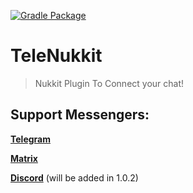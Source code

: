 [![Gradle Package](https://github.com/debianrose/TeleNukkit/actions/workflows/publish-release.yml/badge.svg?branch=main)](https://github.com/debianrose/TeleNukkit/actions/workflows/publish-release.yml)
# TeleNukkit
> Nukkit Plugin To Connect your chat!
## Support Messengers:
[**Telegram**](t.me)

[**Matrix**](matrix.org)

[**Discord**](discord.com) (will be added in 1.0.2)
